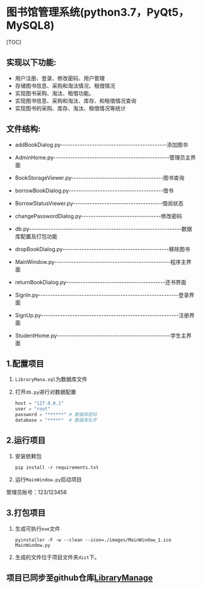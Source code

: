 # 图书馆管理系统(python3.7，PyQt5，MySQL8)

[TOC]

## 实现以下功能:
- 用户注册、登录、修改密码、用户管理
- 存储图书信息、采购和淘汰情况、租借情况 
- 实现图书采购、淘汰、租借功能。 
- 实现图书信息、采购和淘汰、库存、和租借情况查询 
- 实现图书的采购、库存、淘汰、租借情况等统计

## 文件结构:

- addBookDialog.py--------------------------------------------添加图书

- AdminHome.py------------------------------------------------管理员主界面

- BookStorageViewer.py--------------------------------------图书查询

- borrowBookDialog.py---------------------------------------借书
- BorrowStatusViewer.py-------------------------------------借阅状态
- changePasswordDialog.py---------------------------------修改密码
- db.py---------------------------------------------------------------数据库配置及打包功能
- dropBookDialog.py--------------------------------------------移除图书
- MainWindow.py------------------------------------------------程序主界面
- returnBookDialog.py-----------------------------------------还书界面
- SignIn.py----------------------------------------------------------登录界面
- SignUp.py---------------------------------------------------------注册界面
- StudentHome.py-----------------------------------------------学生主界面


## 1.配置项目

1. `LibraryMana.sql`为数据库文件

2. 打开`db.py`进行对数据配置

   ```python
   host = "127.0.0.1"
   user = "root"
   password = "******" # 数据库密码
   database = "*****"  # 数据库名字
   ```

   

## 2.运行项目

1. 安装依赖包

   `pip install -r requirements.txt`

2. 运行`MainWindow.py`启动项目

管理员账号：123/123456

## 3.打包项目

1. 生成可执行`exe`文件

   `pyinstaller -F -w --clean --icon=./images/MainWindow_1.ico MainWindow.py`

2. 生成的文件位于项目文件夹`dist`下。

## 项目已同步至github仓库<a href='https://github.com/syx9527/LibraryManage'>LibraryManage</a>
